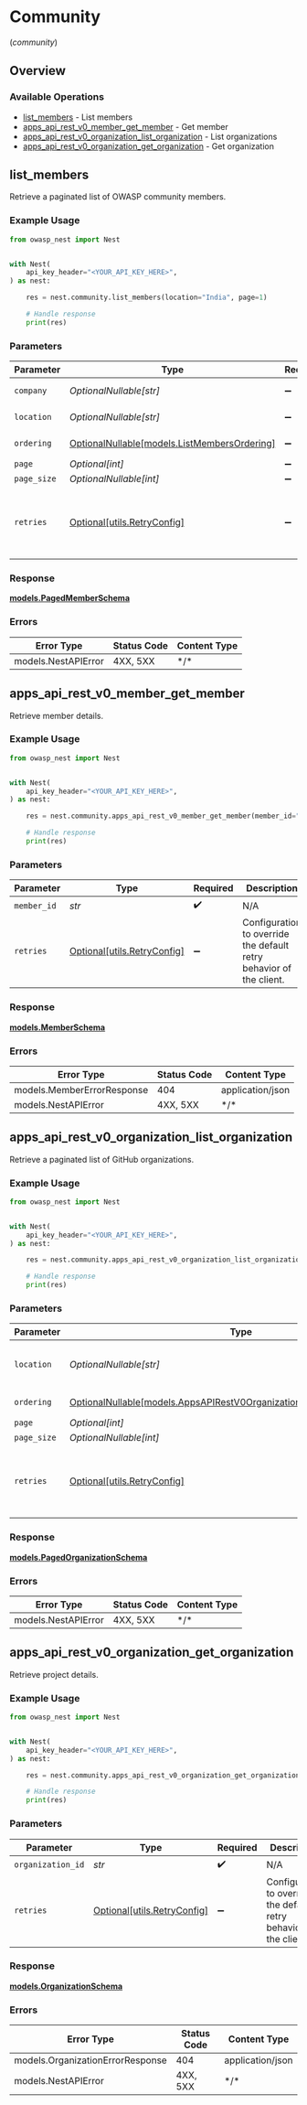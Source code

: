 # Community
(*community*)

## Overview

### Available Operations

* [list_members](#list_members) - List members
* [apps_api_rest_v0_member_get_member](#apps_api_rest_v0_member_get_member) - Get member
* [apps_api_rest_v0_organization_list_organization](#apps_api_rest_v0_organization_list_organization) - List organizations
* [apps_api_rest_v0_organization_get_organization](#apps_api_rest_v0_organization_get_organization) - Get organization

## list_members

Retrieve a paginated list of OWASP community members.

### Example Usage

<!-- UsageSnippet language="python" operationID="list_members" method="get" path="/api/v0/members/" -->
```python
from owasp_nest import Nest


with Nest(
    api_key_header="<YOUR_API_KEY_HERE>",
) as nest:

    res = nest.community.list_members(location="India", page=1)

    # Handle response
    print(res)

```

### Parameters

| Parameter                                                                           | Type                                                                                | Required                                                                            | Description                                                                         |
| ----------------------------------------------------------------------------------- | ----------------------------------------------------------------------------------- | ----------------------------------------------------------------------------------- | ----------------------------------------------------------------------------------- |
| `company`                                                                           | *OptionalNullable[str]*                                                             | :heavy_minus_sign:                                                                  | Company of the user                                                                 |
| `location`                                                                          | *OptionalNullable[str]*                                                             | :heavy_minus_sign:                                                                  | Location of the member                                                              |
| `ordering`                                                                          | [OptionalNullable[models.ListMembersOrdering]](../../models/listmembersordering.md) | :heavy_minus_sign:                                                                  | Ordering field                                                                      |
| `page`                                                                              | *Optional[int]*                                                                     | :heavy_minus_sign:                                                                  | N/A                                                                                 |
| `page_size`                                                                         | *OptionalNullable[int]*                                                             | :heavy_minus_sign:                                                                  | N/A                                                                                 |
| `retries`                                                                           | [Optional[utils.RetryConfig]](../../models/utils/retryconfig.md)                    | :heavy_minus_sign:                                                                  | Configuration to override the default retry behavior of the client.                 |

### Response

**[models.PagedMemberSchema](../../models/pagedmemberschema.md)**

### Errors

| Error Type          | Status Code         | Content Type        |
| ------------------- | ------------------- | ------------------- |
| models.NestAPIError | 4XX, 5XX            | \*/\*               |

## apps_api_rest_v0_member_get_member

Retrieve member details.

### Example Usage

<!-- UsageSnippet language="python" operationID="apps_api_rest_v0_member_get_member" method="get" path="/api/v0/members/{member_id}" -->
```python
from owasp_nest import Nest


with Nest(
    api_key_header="<YOUR_API_KEY_HERE>",
) as nest:

    res = nest.community.apps_api_rest_v0_member_get_member(member_id="OWASP")

    # Handle response
    print(res)

```

### Parameters

| Parameter                                                           | Type                                                                | Required                                                            | Description                                                         | Example                                                             |
| ------------------------------------------------------------------- | ------------------------------------------------------------------- | ------------------------------------------------------------------- | ------------------------------------------------------------------- | ------------------------------------------------------------------- |
| `member_id`                                                         | *str*                                                               | :heavy_check_mark:                                                  | N/A                                                                 | OWASP                                                               |
| `retries`                                                           | [Optional[utils.RetryConfig]](../../models/utils/retryconfig.md)    | :heavy_minus_sign:                                                  | Configuration to override the default retry behavior of the client. |                                                                     |

### Response

**[models.MemberSchema](../../models/memberschema.md)**

### Errors

| Error Type                 | Status Code                | Content Type               |
| -------------------------- | -------------------------- | -------------------------- |
| models.MemberErrorResponse | 404                        | application/json           |
| models.NestAPIError        | 4XX, 5XX                   | \*/\*                      |

## apps_api_rest_v0_organization_list_organization

Retrieve a paginated list of GitHub organizations.

### Example Usage

<!-- UsageSnippet language="python" operationID="apps_api_rest_v0_organization_list_organization" method="get" path="/api/v0/organizations/" -->
```python
from owasp_nest import Nest


with Nest(
    api_key_header="<YOUR_API_KEY_HERE>",
) as nest:

    res = nest.community.apps_api_rest_v0_organization_list_organization(location="United States of America", page=1)

    # Handle response
    print(res)

```

### Parameters

| Parameter                                                                                                                                       | Type                                                                                                                                            | Required                                                                                                                                        | Description                                                                                                                                     | Example                                                                                                                                         |
| ----------------------------------------------------------------------------------------------------------------------------------------------- | ----------------------------------------------------------------------------------------------------------------------------------------------- | ----------------------------------------------------------------------------------------------------------------------------------------------- | ----------------------------------------------------------------------------------------------------------------------------------------------- | ----------------------------------------------------------------------------------------------------------------------------------------------- |
| `location`                                                                                                                                      | *OptionalNullable[str]*                                                                                                                         | :heavy_minus_sign:                                                                                                                              | Location of the organization                                                                                                                    | United States of America                                                                                                                        |
| `ordering`                                                                                                                                      | [OptionalNullable[models.AppsAPIRestV0OrganizationListOrganizationOrdering]](../../models/appsapirestv0organizationlistorganizationordering.md) | :heavy_minus_sign:                                                                                                                              | Ordering field                                                                                                                                  |                                                                                                                                                 |
| `page`                                                                                                                                          | *Optional[int]*                                                                                                                                 | :heavy_minus_sign:                                                                                                                              | N/A                                                                                                                                             |                                                                                                                                                 |
| `page_size`                                                                                                                                     | *OptionalNullable[int]*                                                                                                                         | :heavy_minus_sign:                                                                                                                              | N/A                                                                                                                                             |                                                                                                                                                 |
| `retries`                                                                                                                                       | [Optional[utils.RetryConfig]](../../models/utils/retryconfig.md)                                                                                | :heavy_minus_sign:                                                                                                                              | Configuration to override the default retry behavior of the client.                                                                             |                                                                                                                                                 |

### Response

**[models.PagedOrganizationSchema](../../models/pagedorganizationschema.md)**

### Errors

| Error Type          | Status Code         | Content Type        |
| ------------------- | ------------------- | ------------------- |
| models.NestAPIError | 4XX, 5XX            | \*/\*               |

## apps_api_rest_v0_organization_get_organization

Retrieve project details.

### Example Usage

<!-- UsageSnippet language="python" operationID="apps_api_rest_v0_organization_get_organization" method="get" path="/api/v0/organizations/{organization_id}" -->
```python
from owasp_nest import Nest


with Nest(
    api_key_header="<YOUR_API_KEY_HERE>",
) as nest:

    res = nest.community.apps_api_rest_v0_organization_get_organization(organization_id="OWASP")

    # Handle response
    print(res)

```

### Parameters

| Parameter                                                           | Type                                                                | Required                                                            | Description                                                         | Example                                                             |
| ------------------------------------------------------------------- | ------------------------------------------------------------------- | ------------------------------------------------------------------- | ------------------------------------------------------------------- | ------------------------------------------------------------------- |
| `organization_id`                                                   | *str*                                                               | :heavy_check_mark:                                                  | N/A                                                                 | OWASP                                                               |
| `retries`                                                           | [Optional[utils.RetryConfig]](../../models/utils/retryconfig.md)    | :heavy_minus_sign:                                                  | Configuration to override the default retry behavior of the client. |                                                                     |

### Response

**[models.OrganizationSchema](../../models/organizationschema.md)**

### Errors

| Error Type                       | Status Code                      | Content Type                     |
| -------------------------------- | -------------------------------- | -------------------------------- |
| models.OrganizationErrorResponse | 404                              | application/json                 |
| models.NestAPIError              | 4XX, 5XX                         | \*/\*                            |